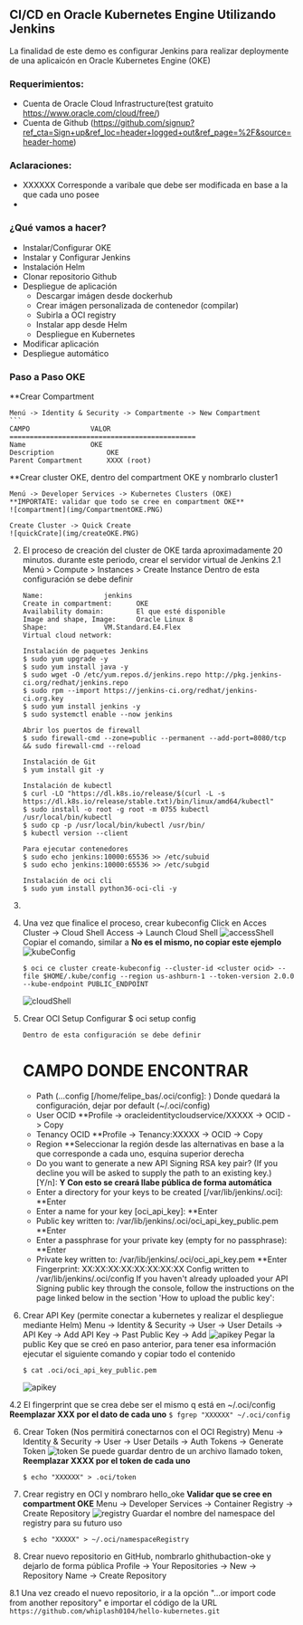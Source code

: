 ## CI/CD en Oracle Kubernetes Engine Utilizando Jenkins

La finalidad de este demo es configurar Jenkins para realizar deploymente de una aplicaicón en Oracle Kubernetes Engine (OKE)


### Requerimientos:

- Cuenta de Oracle Cloud Infrastructure(test gratuito https://www.oracle.com/cloud/free/)
- Cuenta de Github (https://github.com/signup?ref_cta=Sign+up&ref_loc=header+logged+out&ref_page=%2F&source=header-home)

### Aclaraciones:
- XXXXXX Corresponde a varibale que debe ser modificada en base a la que cada uno posee
- 

### ¿Qué vamos a hacer?

- Instalar/Configurar OKE
- Instalar y Configurar Jenkins
- Instalación Helm
- Clonar repositorio Github
- Despliegue de aplicación
	- Descargar imágen desde dockerhub
	- Crear imágen personalizada de contenedor (compilar)
	- Subirla a OCI registry
	- Instalar app desde Helm
	- Despliegue en Kubernetes
- Modificar aplicación
- Despliegue automático 

### Paso a Paso OKE
**Crear Compartment

	Menú -> Identity & Security -> Compartmente -> New Compartment
	```
	CAMPO				VALOR
	==============================================
	Name		 		OKE
	Description 			OKE
	Parent Compartment 		XXXX (root)


**Crear cluster OKE, dentro del compartment OKE y nombrarlo cluster1

	Menú -> Developer Services -> Kubernetes Clusters (OKE)
	**IMPORTATE: validar que todo se cree en compartment OKE**
	![compartment](img/CompartmentOKE.PNG)
	
	Create Cluster -> Quick Create 
	![quickCrate](img/createOKE.PNG)

2. El proceso de creación del cluster de OKE tarda aproximadamente 20 minutos. durante este periodo, crear el servidor virtual de Jenkins 
	2.1 Menú > Compute > Instances > Create Instance
	Dentro de esta configuración se debe definir
	```
	Name:				jenkins
	Create in compartment:		OKE
	Availability domain:		El que esté disponible
	Image and shape, Image:		Oracle Linux 8
	Shape:				VM.Standard.E4.Flex
	Virtual cloud network:		
	```
	```
	Instalación de paquetes Jenkins
	$ sudo yum upgrade -y
	$ sudo yum install java -y
	$ sudo wget -O /etc/yum.repos.d/jenkins.repo http://pkg.jenkins-ci.org/redhat/jenkins.repo
	$ sudo rpm --import https://jenkins-ci.org/redhat/jenkins-ci.org.key
	$ sudo yum install jenkins -y
	$ sudo systemctl enable --now jenkins

	Abrir los puertos de firewall
	$ sudo firewall-cmd --zone=public --permanent --add-port=8080/tcp && sudo firewall-cmd --reload

	Instalación de Git
	$ yum install git -y

	Instalación de kubectl
	$ curl -LO "https://dl.k8s.io/release/$(curl -L -s https://dl.k8s.io/release/stable.txt)/bin/linux/amd64/kubectl"
	$ sudo install -o root -g root -m 0755 kubectl /usr/local/bin/kubectl
	$ sudo cp -p /usr/local/bin/kubectl /usr/bin/
	$ kubectl version --client

	Para ejecutar contenedores
	$ sudo echo jenkins:10000:65536 >> /etc/subuid
	$ sudo echo jenkins:10000:65536 >> /etc/subgid

	Instalación de oci cli
	$ sudo yum install python36-oci-cli -y
	```

3.

4. Una vez que finalice el proceso, crear kubeconfig
	Click en 
	Acces Cluster -> Cloud Shell Access -> Launch Cloud Shell 
	![accessShell](img/accessShell.PNG)
	Copiar el comando, similar a **No es el mismo, no copiar este ejemplo**
	![kubeConfig](img/kubeConfig.PNG)
    ```
    $ oci ce cluster create-kubeconfig --cluster-id <cluster ocid> --file $HOME/.kube/config --region us-ashburn-1 --token-version 2.0.0  --kube-endpoint PUBLIC_ENDPOINT
    ```
    ![cloudShell](img/cloudshell.PNG)
    
3. Crear OCI Setup Configurar
  $ oci setup config
    ```
    Dentro de esta configuración se debe definir
    ```
    CAMPO									DONDE ENCONTRAR
    ===================================================================================
    - Path (...config [/home/felipe_bas/.oci/config]: ) 			Donde quedará la configuración, dejar por default (~/.oci/config)
    - User OCID								    **Profile -> oracleidentitycloudservice/XXXXX -> OCID -> Copy
    - Tenancy OCID								**Profile -> Tenancy:XXXXX -> OCID -> Copy
    - Region 								      **Seleccionar la región desde las alternativas en base a la que corresponde a cada uno, esquina superior derecha		
    - Do you want to generate a new API Signing RSA key pair? (If you decline you will be asked to supply the path to an existing key.) [Y/n]: **Y Con esto se creará llabe pública de forma automática**
    - Enter a directory for your keys to be created [/var/lib/jenkins/.oci]:    **Enter
    - Enter a name for your key [oci_api_key]:                                  **Enter
    - Public key written to: /var/lib/jenkins/.oci/oci_api_key_public.pem       **Enter
    - Enter a passphrase for your private key (empty for no passphrase):        **Enter
    - Private key written to: /var/lib/jenkins/.oci/oci_api_key.pem             **Enter
        Fingerprint: XX:XX:XX:XX:XX:XX:XX:XX
        Config written to /var/lib/jenkins/.oci/config
        If you haven't already uploaded your API Signing public key through the
        console, follow the instructions on the page linked below in the section
      'How to upload the public key':

4. Crear API Key (permite conectar a kubernetes y realizar el despliegue mediante Helm)
	Menu -> Identity & Security -> User -> User Details -> API Key -> Add API Key -> Past Public Key -> Add
	![apikey](img/userAPIKeys.PNG)
	Pegar la public Key que se creó en paso anterior, para tener esa información ejecutar el siguiente comando y copiar todo el contenido 
	```
	$ cat .oci/oci_api_key_public.pem
	```
	![apikey](img/addAPIKeys.PNG)

4.2 El fingerprint que se crea debe ser el mismo q está en ~/.oci/config **Reemplazar XXX por el dato de cada uno**
	```
	$ fgrep "XXXXXX" ~/.oci/config
	```
	
6. Crear Token (Nos permitirá conectarnos con el OCI Registry)
	Menu -> Identity & Security -> User -> User Details -> Auth Tokens -> Generate Token
	![token](img/auth.PNG)
	Se puede guardar dentro de un archivo llamado token, **Reemplazar XXXX por el token de cada uno**
	```
	$ echo "XXXXXX" > .oci/token
	```
7. Crear registry en OCI y nombraro hello_oke **Validar que se cree en compartment OKE**
	Menu -> Developer Services -> Container Registry -> Create Repository
	![registry](img/registry.PNG)
	Guardar el nombre del namespace del registry para su futuro uso
	```
	$ echo "XXXXX" > ~/.oci/namespaceRegistry
	```
8. Crear nuevo repositorio en GitHub, nombrarlo ghithubaction-oke y dejarlo de forma pública
	Profile -> Your Repositories -> New -> Repository Name -> Create Repository
	
8.1 Una vez creado el nuevo repositorio, ir a la opción "…or import code from another repository" e importar el código de la URL 
	```
	https://github.com/whiplash0104/hello-kubernetes.git
	```
